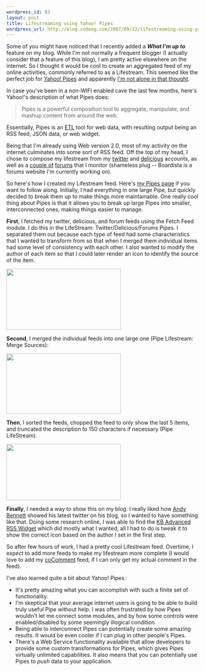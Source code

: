```yaml
--- 
wordpress_id: 83
layout: post
title: Lifestreaming using Yahoo! Pipes
wordpress_url: http://blog.codeeg.com/2007/09/22/lifestreaming-using-yahoo-pipes/
---
```

Some of you might have noticed that I recently added a <em><strong>What I'm up to</strong><strong> </strong></em>feature on my blog.  While I'm not normally a frequent blogger (I actually consider that a feature of this blog), I am pretty active elsewhere on the internet.  So I thought it would be cool to create an aggregated feed of my online activities, commonly referred to as a Lifestream.  This seemed like the perfect job for <a href="http://pipes.yahoo.com">Yahoo! Pipes</a> and apparently <a title="A Lifestream Yahoo! Pipes Search" href="http://pipes.yahoo.com/pipes/search?q=lifestream&amp;x=0&amp;y=0">I'm not alone in that thought</a>.

In case you've been in a non-WIFI enabled cave the last few months, here's Yahoo!'s description of what Pipes does:
<blockquote>Pipes is a powerful composition tool to aggregate, manipulate, and mashup content from around the web.</blockquote>
Essentially, Pipes is an <a title="Read more about ETL" href="http://en.wikipedia.org/wiki/Etl">ETL</a> tool for web data, with resulting output being an RSS feed, JSON data, or  web widget.

Being that I'm already using Web version 2.0, most of my activity on the internet culminates into some sort of RSS feed.  Off the top of my head, I chose to compose my lifestream from my <a title="Calvin Yu's twitters" href="http://twitter.com/cyu">twitter</a> and <a title="Calvin Yu's Delicious Links" href="http://del.icio.us/cyu">delicious</a> accounts, as well as a <a title="Beast Forums" href="http://beast.caboo.se">couple of</a> <a title="Boardista, My Forums Site" href="http://boardista.com">forums</a> that I monitor (shameless plug -- Boardista is a forums website I'm currently working on).

So here's how I created my Lifestream feed.  Here's <a title="Calvin Yu's Yahoo! Pipes Page" href="http://pipes.yahoo.com/pipes/person.info?eyuid=ePPle0cwsXa00IP.0w--">my Pipes page</a> if you want to follow along.  Initially, I had everything in one large Pipe, but quickly decided to break them up to make things more maintainable.  One really cool thing about Pipes is that it allows you to break up large Pipes into smaller, interconnected ones, making things easier to manage.

<strong>First</strong>, I fetched my twitter, delicious, and forum feeds using the Fetch Feed module.  I do this in the LifeStream: Twitter/Delicious/Forums Pipes.  I separated them out because each type of feed had some characteristics that I wanted to transform from so that when I merged them individual items had some level of consistency with each other.  I also wanted to modify the author of each item so that I could later render an icon to identify the source of the item.

<span style="color:#0000ee;text-decoration:underline;"><a href="http://blog2.codeeg.com/wp-content/uploads/2008/06/pipes_forums.png"><img class="alignnone size-medium wp-image-109" src="http://blog2.codeeg.com/wp-content/uploads/2008/06/pipes_forums.png?w=300" alt="" width="300" height="160" /></a></span>

<strong>Second</strong>, I merged the individual feeds into one large one (Pipe Lifestream: Merge Sources):

<span style="color:#0000ee;text-decoration:underline;"><a href="http://blog2.codeeg.com/wp-content/uploads/2008/06/pipes_merge.png"><img class="alignnone size-medium wp-image-110" src="http://blog2.codeeg.com/wp-content/uploads/2008/06/pipes_merge.png?w=300" alt="" width="300" height="158" /></a>
</span>

<strong>Then</strong>, I  sorted the feeds, chopped the feed to only show the last 5 items, and truncated the description to 150 characters if necessary (Pipe LifeStream).

<a href="http://blog2.codeeg.com/wp-content/uploads/2008/06/pipes_lifestream.png"><img class="alignnone size-medium wp-image-111" src="http://blog2.codeeg.com/wp-content/uploads/2008/06/pipes_lifestream.png?w=300" alt="" width="300" height="147" /></a>

<strong>Finally</strong>, I needed a way to show this on my blog.  I really liked how <a title="Andy Bennett's Blog" href="http://andybennett.net/">Andy Bennett</a> showed his latest twitter on his blog, so I wanted to have something like that.  Doing some research online, I was able to find the <a href="http://adambrown.info/b/widgets/category/kb-advanced-rss/">KB Advanced RSS Widget</a> which did mostly what I wanted, all I had to do is tweak it to show the correct icon based on the author I set in the first step.

So after few hours of work, I had a pretty cool Lifestream feed.  Overtime, I expect to add more feeds to make my lifestream more complete (I would love to add my <a href="http://cocommen.com">coComment</a> feed, if I can only get my actual comment in the feed).

I've also learned quite a bit about Yahoo! Pipes:
<ul>
	<li>It's pretty amazing what you can accomplish with such a finite set of functionality.</li>
	<li>I'm skeptical that your average internet users is going to be able to build truly useful Pipe without help.  I was often frustrated by how Pipes wouldn't let me connect some modules, and by how some controls were enabled/disabled by some seemingly illogical condition.</li>
	<li>Being able to interconnect Pipes can potentially create some amazing results.  It would be even  cooler if I can plug in other people's Pipes.</li>
	<li>There's a Web Service functionality available that allow developers to provide some custom transformations for Pipes, which gives Pipes virtually unlimited capabilities.  It also means that you can potentially use Pipes to <em>push</em> data to your application.</li>
</ul>
